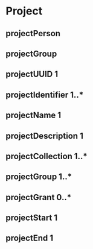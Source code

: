 # Project





## projectPerson 


## projectGroup 


## projectUUID 1 


## projectIdentifier 1..* 


## projectName 1 


## projectDescription 1 


## projectCollection 1..* 


## projectGroup 1..* 


## projectGrant 0..* 


## projectStart 1 


## projectEnd 1 




